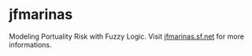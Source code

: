 jfmarinas
=========

Modeling Portuality Risk with Fuzzy Logic. Visit [jfmarinas.sf.net](jfmarinas.sf.net) for more informations.
